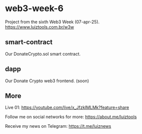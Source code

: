 # web3-week-6
Project from the sixth Web3 Week (07-apr-25). https://www.luiztools.com.br/w3w

## smart-contract
Our DonateCrypto.sol smart contract.

## dapp
Our Donate Crypto web3 frontend. (soon)

## More

Live 01: https://youtube.com/live/x_JfzkIMLMk?feature=share

Follow me on social networks for more: https://about.me/luiztools

Receive my news on Telegram: https://t.me/luiznews
